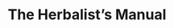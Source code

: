 ---
title:          The Herbalist’s Manual
slug:           thm

names:
  chinese:      本草藥王
  previous:     King of Herbal Medicine
genre:          ancient
episodes:       25
producer:       Wong Wai-Sing
broadcast:
  start:        2005-11-28
  end:          2005-12-30
starring:       Frankie Lam, Michelle Ye, <mark>Selena Lee</mark>, Kenneth Ma
synopsis:       LI SHI-CHUN (Frankie Lam), who has studied herbs since he was a little boy, loves a girl TUNG CHING (Michelle Ye). However, he is already engaged to NG MO YUNG (Selena Lee). He plans to break off the engagement and reveal his feelings to Ching after taking the imperial civil examination. Unfortunately, when he returns home after the examination, Ching has already agreed to marry his brother LI GWOH-CHUN (Ai Wai). Chun has no choice but to marry Yung. He becomes the student of a renowned doctor Little Buddha, who turns out to be Ching’s adopted father. Chun finds out that the old medical books are full of mistakes. There are also all kinds of fake herbs in the market. Therefore he decided to write a book called the Compendium of Materia Medica. He is appointed as an imperial doctor in the palace by the Duke of Chor. However his ambition of writing the Compendium of Materia Medica is interrupted after he has offended influential official Yim Sung. He even has to run for his life. An outstanding student PONG HIN (Kenneth Ma) from the imperial medical school accompanies him as a follower. Chun lives in seclusion to practise medicine and study herbs. He is determined to finish the Compendium of Materia Medica even though it might take him his whole life.
role:           lead

characters:
  -
    fullname:       Ng Mo-Yung
    identity:       Housewife
    appearance:     1-25
    personality:    She’s frail since childhood, causing her to have a sentimental character.
    background:     Born in a wealthy family, orphaned at an early age, she had to live with her uncle GING WONG’s (Chun Wong) family. When Shi-Chun was a scholar at the age of 14, Mo Yung admired his talents already, that year her parents engaged her to Shi Chun, Mo Yung was ecstatic, she decided that she will not marry any other man. After her parents died, Ging Wong disliked Shi Chun for his three generations of practice medicines, his lowly status, plus he failed the imperial examination three times. Ging Wong decided to break off the engagement, this caused Mo Yung to be very sad. When she can’t marry this man, she would rather shave her head to become a nun. This touched Shi Chun a lot and he promised to marry her, Mo Yung’s wish is finally fulfilled as she then became Shi Chun’s wife.
    happenings:     After she got married and moved in the Li family, she had to put her luxury life aside and had to re-learn the simplicity of life. During this period, she came up with the idea of Herbal Beauty. Later Tung Ching opened a diet store in Beijing. Originally, Mo Yung would only lend a helping hand, but with her own past experiences of delicacies and hundreds flavors in Ging Wong’s mansion and together with Tung Ching’s understanding of herbs, they developed a variety of beautiful and tasty diet of high medicinal value, the two gradually became good sisters.<br>Mo Yung found out that Shi Chun and Tung Ching had a relationship, her depression led to a disease, Shi Chun cured her with medicines and Tung Ching recuperate her using diets. Because Mo Yung couldn’t take it anymore, the triangle relationship became worse.
---